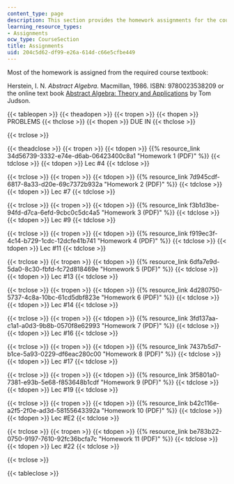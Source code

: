 ```yaml
---
content_type: page
description: This section provides the homework assignments for the course.
learning_resource_types:
- Assignments
ocw_type: CourseSection
title: Assignments
uid: 204c5d62-df99-e26a-614d-c66e5cfbe449
---
```


Most of the homework is assigned from the required course textbook:

Herstein, I. N. _Abstract Algebra_. Macmillan, 1986. ISBN: 9780023538209 or the online text book [Abstract Algebra: Theory and Applications](http://abstract.ups.edu/index.html) by Tom Judson.

{{< tableopen >}}
{{< theadopen >}}
{{< tropen >}}
{{< thopen >}}
PROBLEMS
{{< thclose >}}
{{< thopen >}}
DUE IN
{{< thclose >}}

{{< trclose >}}

{{< theadclose >}}
{{< tropen >}}
{{< tdopen >}}
{{% resource_link 34d56739-3332-e74e-d6ab-06423400c8a1 "Homework 1 (PDF)" %}}
{{< tdclose >}}
{{< tdopen >}}
Lec #4
{{< tdclose >}}

{{< trclose >}}
{{< tropen >}}
{{< tdopen >}}
{{% resource_link 7d945cdf-6817-8a33-d20e-69c7372b932a "Homework 2 (PDF)" %}}
{{< tdclose >}}
{{< tdopen >}}
Lec #7
{{< tdclose >}}

{{< trclose >}}
{{< tropen >}}
{{< tdopen >}}
{{% resource_link f3b1d3be-94fd-d7ca-6efd-9cbc0c5dc4a5 "Homework 3 (PDF)" %}}
{{< tdclose >}}
{{< tdopen >}}
Lec #9
{{< tdclose >}}

{{< trclose >}}
{{< tropen >}}
{{< tdopen >}}
{{% resource_link f919ec3f-4c14-b729-1cdc-12dcfe41b741 "Homework 4 (PDF)" %}}
{{< tdclose >}}
{{< tdopen >}}
Lec #11
{{< tdclose >}}

{{< trclose >}}
{{< tropen >}}
{{< tdopen >}}
{{% resource_link 6dfa7e9d-5da0-8c30-fbfd-fc72d818469e "Homework 5 (PDF)" %}}
{{< tdclose >}}
{{< tdopen >}}
Lec #13
{{< tdclose >}}

{{< trclose >}}
{{< tropen >}}
{{< tdopen >}}
{{% resource_link 4d280750-5737-4c8a-10bc-61cd5dbf823e "Homework 6 (PDF)" %}}
{{< tdclose >}}
{{< tdopen >}}
Lec #14
{{< tdclose >}}

{{< trclose >}}
{{< tropen >}}
{{< tdopen >}}
{{% resource_link 3fd137aa-c1a1-a0d3-9b8b-0570f8e62993 "Homework 7 (PDF)" %}}
{{< tdclose >}}
{{< tdopen >}}
Lec #16
{{< tdclose >}}

{{< trclose >}}
{{< tropen >}}
{{< tdopen >}}
{{% resource_link 7437b5d7-b1ce-5a93-0229-df6eac280c00 "Homework 8 (PDF)" %}}
{{< tdclose >}}
{{< tdopen >}}
Lec #17
{{< tdclose >}}

{{< trclose >}}
{{< tropen >}}
{{< tdopen >}}
{{% resource_link 3f5801a0-7381-e93b-5e68-f853648b1cdf "Homework 9 (PDF)" %}}
{{< tdclose >}}
{{< tdopen >}}
Lec #19
{{< tdclose >}}

{{< trclose >}}
{{< tropen >}}
{{< tdopen >}}
{{% resource_link b42c116e-a2f5-2f0e-ad3d-58155643392a "Homework 10 (PDF)" %}}
{{< tdclose >}}
{{< tdopen >}}
Lec #E2
{{< tdclose >}}

{{< trclose >}}
{{< tropen >}}
{{< tdopen >}}
{{% resource_link be783b22-0750-9197-7610-92fc36bcfa7c "Homework 11 (PDF)" %}}
{{< tdclose >}}
{{< tdopen >}}
Lec #22
{{< tdclose >}}

{{< trclose >}}

{{< tableclose >}}
